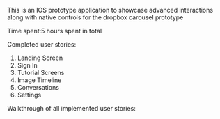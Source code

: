 This is an IOS prototype application to showcase advanced interactions along with native controls for the dropbox carousel prototype 

Time spent:5 hours spent in total

Completed user stories:

1. Landing Screen
2. Sign In
3. Tutorial Screens
4. Image Timeline
5. Conversations
6. Settings


Walkthrough of all implemented user stories:
